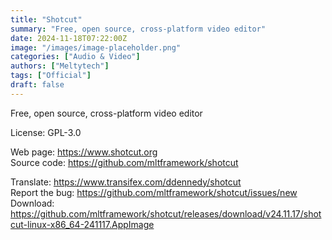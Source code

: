 ```yaml
---
title: "Shotcut"
summary: "Free, open source, cross-platform video editor"
date: 2024-11-18T07:22:00Z
image: "/images/image-placeholder.png"
categories: ["Audio & Video"]
authors: ["Meltytech"]
tags: ["Official"]
draft: false
---
```


Free, open source, cross-platform video editor

License: GPL-3.0

Web page: <https://www.shotcut.org>  
Source code: <https://github.com/mltframework/shotcut>

Translate: <https://www.transifex.com/ddennedy/shotcut>  
Report the bug: <https://github.com/mltframework/shotcut/issues/new>  
Download: <https://github.com/mltframework/shotcut/releases/download/v24.11.17/shotcut-linux-x86_64-241117.AppImage>

